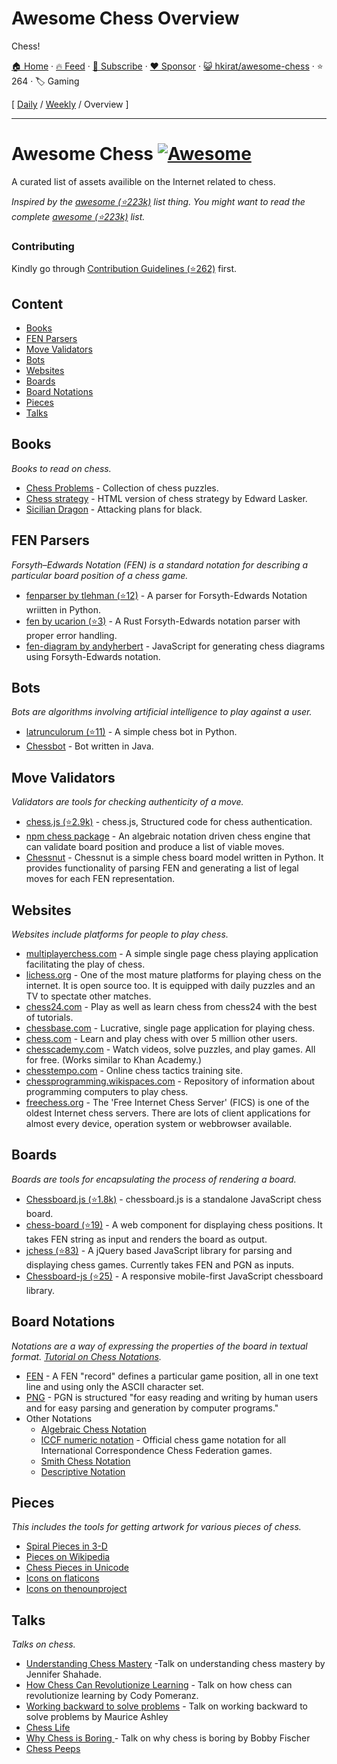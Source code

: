 # Awesome Chess Overview

Chess!

[🏠 Home](/README.md) · [🔥 Feed](https://www.trackawesomelist.com/hkirat/awesome-chess/rss.xml) · [📮 Subscribe](https://trackawesomelist.us17.list-manage.com/subscribe?u=d2f0117aa829c83a63ec63c2f&id=36a103854c) · [❤️  Sponsor](https://github.com/sponsors/theowenyoung) · [😺 hkirat/awesome-chess](https://github.com/hkirat/awesome-chess) · ⭐ 264 · 🏷️ Gaming

[ [Daily](/content/hkirat/awesome-chess/README.md) / [Weekly](/content/hkirat/awesome-chess/week/README.md) / Overview ]

---

# Awesome Chess [![Awesome](https://cdn.rawgit.com/sindresorhus/awesome/d7305f38d29fed78fa85652e3a63e154dd8e8829/media/badge.svg)](https://github.com/sindresorhus/awesome)

A curated list of assets availible on the Internet related to chess.

*Inspired by the [awesome (⭐223k)](https://github.com/sindresorhus/awesome) list thing. You might want to read the complete [awesome (⭐223k)](https://github.com/sindresorhus/awesome) list.*

### Contributing

Kindly go through [Contribution Guidelines (⭐262)](https://github.com/hkirat/awesome-chess/blob/master/CONTRIBUTING.md#contribution-guidelines) first.

## Content

*   [Books](#books)
*   [FEN Parsers](#fen-parsers)
*   [Move Validators](#move-validators)
*   [Bots](#bots)
*   [Websites](#websites)
*   [Boards](#boards)
*   [Board Notations](#board-notations)
*   [Pieces](#pieces)
*   [Talks](#talks)

## Books

*Books to read on chess.*

*   [Chess Problems](https://kairavacademydotcom.files.wordpress.com/2013/06/john-thursby-75-chess-problems.pdf) - Collection of chess puzzles.
*   [Chess strategy](http://www.gutenberg.org/cache/epub/5614/pg5614-images.html) - HTML version of chess strategy by Edward Lasker.
*   [Sicilian Dragon](http://www.chesscity.com/PDF/Sicilian_Dragon_Black_Attacks_ssd.pdf) - Attacking plans for black.

## FEN Parsers

*Forsyth–Edwards Notation (FEN) is a standard notation for describing a particular board position of a chess game.*

*   [fenparser by tlehman (⭐12)](https://github.com/tlehman/fenparser) - A parser for Forsyth-Edwards Notation wriitten in Python.
*   [fen by ucarion (⭐3)](https://github.com/ucarion/fen) - A Rust Forsyth-Edwards notation parser with proper error handling.
*   [fen-diagram by andyherbert](https://github.com/andyherbert/fen-diagram) - JavaScript for generating chess diagrams using Forsyth-Edwards notation.

## Bots

*Bots are algorithms involving artificial intelligence to play against a user.*

*   [latrunculorum (⭐11)](https://github.com/benwr/latrunculorum) - A simple chess bot in Python.
*   [Chessbot](https://github.com/jfabeel/Chessbot) - Bot written in Java.

## Move Validators

*Validators are tools for checking authenticity of a move.*

*   [chess.js (⭐2.9k)](https://github.com/jhlywa/chess.js) - chess.js, Structured code for chess authentication.
*   [npm chess package](https://www.npmjs.com/package/chess) - An algebraic notation driven chess engine that can validate board position and produce a list of viable moves.
*   [Chessnut](https://github.com/cgearhart/Chessnut.git) - Chessnut is a simple chess board model written in Python. It provides functionality of parsing FEN and generating a list of legal moves for each FEN representation.

## Websites

*Websites include platforms for people to play chess.*

*   [multiplayerchess.com](http://multiplayerchess.com) - A simple single page chess playing application facilitating the play of chess.
*   [lichess.org](http://en.lichess.org/) - One of the most mature platforms for playing chess on the internet. It is open source too. It is equipped with daily puzzles and an TV to spectate other matches.
*   [chess24.com](https://chess24.com/en/play/chess) - Play as well as learn chess from chess24 with the best of tutorials.
*   [chessbase.com](http://play.chessbase.com/js/apps/playchess/) - Lucrative, single page application for playing chess.
*   [chess.com](http://www.chess.com/) - Learn and play chess with over 5 million other users.
*   [chesscademy.com](https://www.chesscademy.com/) - Watch videos, solve puzzles, and play games. All for free. (Works similar to Khan Academy.)
*   [chesstempo.com](http://chesstempo.com) - Online chess tactics training site.
*   [chessprogramming.wikispaces.com](https://chessprogramming.wikispaces.com/) - Repository of information about programming computers to play chess.
*   [freechess.org](http://freechess.org/) - The 'Free Internet Chess Server' (FICS) is one of the oldest Internet chess servers. There are lots of client applications for almost every device, operation system or webbrowser available.

## Boards

*Boards are tools for encapsulating the process of rendering a board.*

*   [Chessboard.js (⭐1.8k)](https://github.com/oakmac/chessboardjs/) - chessboard.js is a standalone JavaScript chess board.
*   [chess-board (⭐19)](https://github.com/laat/chess-board) - A web component for displaying chess positions. It takes FEN string as input and renders the board as output.
*   [jchess (⭐83)](https://github.com/bmarini/jchess) - A jQuery based JavaScript library for parsing and displaying chess games. Currently takes FEN and PGN as inputs.
*   [Chessboard-js (⭐25)](https://github.com/caustique/chessboard-js) - A responsive mobile-first JavaScript chessboard library.

## Board Notations

*Notations are a way of expressing the properties of the board in textual format. [Tutorial on Chess Notations](http://chess.eusa.ed.ac.uk/Chess/Rules/notation.html).*

*   [FEN](https://en.wikipedia.org/wiki/Forsyth%E2%80%93Edwards_Notation) - A FEN "record" defines a particular game position, all in one text line and using only the ASCII character set.
*   [PNG](http://www6.chessclub.com/help/PGN-spec) - PGN is structured "for easy reading and writing by human users and for easy parsing and generation by computer programs."
*   Other Notations
    *   [Algebraic Chess Notation](https://en.wikipedia.org/wiki/Algebraic_notation_\(chess\))
    *   [ICCF numeric notation](https://en.wikipedia.org/wiki/ICCF_numeric_notation) - Official chess game notation for all International Correspondence Chess Federation games.
    *   [Smith Chess Notation](http://www6.chessclub.com/chessviewer/smith.html)
    *   [Descriptive Notation](https://en.wikipedia.org/wiki/Descriptive_notation)

## Pieces

*This includes the tools for getting artwork for various pieces of chess.*

*   [Spiral Pieces in 3-D](https://www.thingiverse.com/thing:470700)
*   [Pieces on Wikipedia](https://commons.wikimedia.org/wiki/Category:PNG_chess_pieces/Standard_transparent)
*   [Chess Pieces in Unicode](https://en.wikipedia.org/wiki/Chess_symbols_in_Unicode)
*   [Icons on flaticons](http://www.flaticon.com/search/chess)
*   [Icons on thenounproject](https://thenounproject.com/search/?q=chess)

## Talks

*Talks on chess.*

*   [Understanding Chess Mastery](https://www.youtube.com/watch?v=fPopQaY7Og4) -Talk on understanding chess mastery by Jennifer Shahade.
*   [How Chess Can Revolutionize Learning](https://www.youtube.com/watch?v=A3yDvM8aplY) - Talk on how chess can revolutionize learning by Cody Pomeranz.
*   [Working backward to solve problems](https://www.youtube.com/watch?v=v34NqCbAA1c) - Talk on working backward to solve problems by Maurice Ashley
*   [Chess Life](https://www.youtube.com/watch?v=lgCSo1Txw3c)
*   [Why Chess is Boring ](https://www.youtube.com/watch?v=7EuxVOgrEig) - Talk on why chess is boring by Bobby Fischer
*   [Chess Peeps](https://www.youtube.com/watch?v=p027ysBt0_M)

